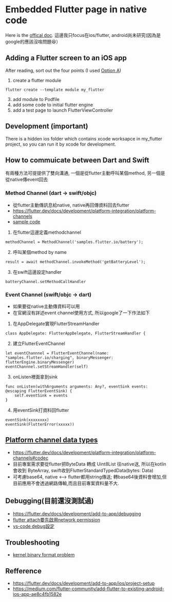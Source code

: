 # Embedded Flutter page in native code

Here is the [offical doc](https://flutter.dev/docs/development/add-to-app).
這邊我只focus在ios/flutter, android尚未研究(因為是google的應該沒啥問題😆）
## Adding a Flutter screen to an iOS app
After reading, sort out the four points (I used [Option A](https://flutter.dev/docs/development/add-to-app/debugging))
1. create a flutter module
```
flutter create --template module my_flutter
```
3. add module to Podfile
4. add some code to initial flutter engine
5. add a test page to launch FlutterViewController

## Development (important)

There is a hidden ios folder which contains xcode worksapce in my_flutter project, so you can run it by xcode for development.

## How to commuicate between Dart and Swift
有兩種方法可提提供了雙向溝通, 一個是從flutter主動呼叫某個method, 另一個是從native傳event回去
### Method Channel (dart -> swift/objc)

- 從flutter主動傳訊息給native, native再回傳資料回去flutter
- https://flutter.dev/docs/development/platform-integration/platform-channels
- [sample code](https://github.com/flutter/flutter/tree/master/examples/platform_channel_swift)

1. 在flutter這邊定義methodchannel
```
methodChannel = MethodChannel('samples.flutter.io/battery');
```
2. 呼叫某個method by name
```
result = await methodChannel.invokeMethod('getBatteryLevel');
```
3. 在swift這邊設定handler
```
batteryChannel.setMethodCallHandler
```
### Event Channel (swift/objc -> dart)

- 如果要從native主動傳資料可以用
- 在官網沒有詳述event channel使用方式, 所以google了一下作法如下
1. 在AppDelegate實現FlutterStreamHandler
```
class AppDelegate: FlutterAppDelegate, FlutterStreamHandler {
```
2. 建立FlutterEventChannel
```
let eventChannnel = FlutterEventChannel(name: "samples.flutter.io/charging", binaryMessenger: flutterEngine.binaryMessenger)
eventChannnel.setStreamHandler(self)
```
3. onListen裡面拿到sink
```
func onListen(withArguments arguments: Any?, eventSink events: @escaping FlutterEventSink) {
    self.eventSink = events
}
```
4. 用eventSink打資料回flutter
```
eventSink(xxxxxxxx)
eventSink(FlutterError(xxxxx))
```

## [Platform channel data types](https://flutter.dev/docs/development/platform-integration/platform-channels#codec)
- https://flutter.dev/docs/development/platform-integration/platform-channels#codec
- 目前專案需求要從flutter把ByteData 轉成 Uint8List 往native送, 所以在kotlin會收到 ByteArray, swift收到FlutterStandardTypedData(bytes: Data)
- 可考慮base64, native <--> flutter都用string傳送; 轉base64後資料會增加,但目前應用不會透過網路傳輸,而且目前專案資料量不大.

## Debugging(目前還沒測試過)
- https://flutter.dev/docs/development/add-to-app/debugging
- [flutter attach要先啟用network permission](https://flutter.dev/docs/development/add-to-app/ios/project-setup#local-network-privacy-permissions)
- [vs-code debug設定](https://flutter.dev/docs/development/add-to-app/debugging#vs-code)
## Troubleshooting
- [kernel binary format problem](https://stackoverflow.com/questions/56051502/cant-load-kernel-binary-invalid-kernel-binary-format-version-no-active-packag)

## Refference
- https://flutter.dev/docs/development/add-to-app/ios/project-setup
- https://medium.com/flutter-community/add-flutter-to-existing-android-ios-app-ae8c4fb1582e
